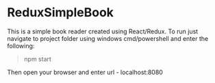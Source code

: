 # ReduxSimpleBook

This is a simple book reader created using React/Redux. To run just navigate to project folder using windows cmd/powershell and enter the following:

> npm start

Then open your browser and enter url - localhost:8080
